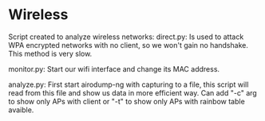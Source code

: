 # Wireless
Script created to analyze wireless networks:
  direct.py: 
  Is used to attack WPA encrypted networks with no client, so we won't gain no handshake. This method is very slow.
  
  monitor.py:
  Start our wifi interface and change its MAC address.
  
  analyze.py:
  First start airodump-ng with capturing to a file, this script will read from this file and show us data in more efficient way. Can add "-c" arg to show only APs with client or "-t" to show only APs with rainbow table avaible.
